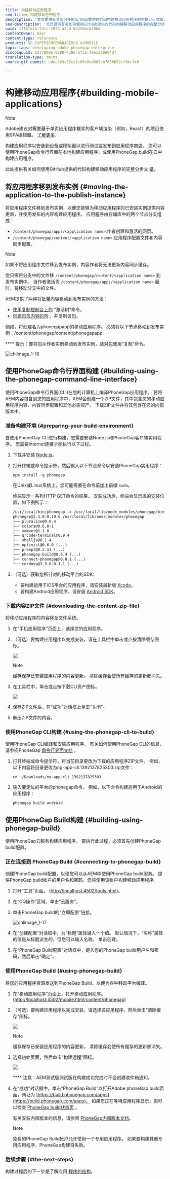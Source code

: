 ```yaml
---
title: 构建移动应用程序
seo-title: 构建移动应用程序
description: '本页提供有关如何使用GitHub提供的代码构建移动应用程序的完整分步文章，请参阅此处。构建应用程序以安装到设备或模拟器上以进行测试或发布到应用程序商店。 您可以使用PhoneGap命令行界面在本地构建应用程序，或使用PhoneGap build在云中构建应用程序。 '
seo-description: '本页提供有关如何使用GitHub提供的代码构建移动应用程序的完整分步文章，请参阅此处。构建应用程序以安装到设备或模拟器上以进行测试或发布到应用程序商店。 您可以使用PhoneGap命令行界面在本地构建应用程序，或使用PhoneGap build在云中构建应用程序。 '
uuid: 1ff6fe1a-24cc-4973-a2cd-8d356bc649b0
contentOwner: User
content-type: reference
products: SG_EXPERIENCEMANAGER/6.4/MOBILE
topic-tags: developing-adobe-phonegap-enterprise
discoiquuid: b2778086-8280-4306-bf3a-f6ec2a0e04df
translation-type: tm+mt
source-git-commit: cdec5b3c57ce1c80c0ed6b5cb7650b52cf9bc340

---
```



# 构建移动应用程序{#building-mobile-applications}

>[!NOTE]
>
>Adobe建议对需要基于单页应用程序框架的客户端渲染（例如，React）的项目使用SPA编辑器。 [了解更多](/help/sites-developing/spa-overview.md).

构建应用程序以安装到设备或模拟器以进行测试或发布到应用程序商店。 您可以使用PhoneGap命令行界面在本地构建应用程序，或使用PhoneGap build在云中构建应用程序。

此处提供有关如何使用GitHub提供的代码构建移动应用程序的完整分步文 [章](https://helpx.adobe.com/experience-manager/using/aem62_mobile.html)。

## 将应用程序移到发布实例 {#moving-the-application-to-the-publish-instance}

将应用程序文件移到发布实例，以便您能够为移动应用程序的已安装实例提供内容更新，并使用发布的内容构建应用程序。 应用程序由存储库中的两个节点分支组成：

* `/content/phonegap/apps/<application name>`:作者创建和激活的网页。
* `/content/phonegap/content/<application name>`:应用程序配置文件和内容同步配置。

>[!NOTE]
>
>如果不将应用程序文件移到发布实例，内容作者将无法更新内容同步缓存。

您只需将分支中的文件移 `/content/phonegap/content/<application name>` 到发布实例中。 当作者激活页 `/content/phonegap/apps/<application name>` 面时，将移动分支中的文件。

AEM提供了两种将批量内容移动到发布实例的方法：

* [使用复制控制台上的](/help/sites-authoring/publishing-pages.md) “激活树”命令。
* [创建包含内容的包](/help/sites-administering/package-manager.md) ，并复制该包。

例如，将创建名为phonegapapp的移动应用程序。 必须将以下节点移动到发布实例：/content/phonegap/content/phonegapapp.

**** 提示：要将包从作者实例移动到发布实例，请对包使用“复制”命令。

![chlimage_1-16](assets/chlimage_1-16.png)

## 使用PhoneGap命令行界面构建 {#building-using-the-phonegap-command-line-interface}

使用PhoneGap命令行界面(CLI)在您的计算机上编译PhoneGap应用程序。 要将AEM内容包含到您的应用程序中，AEM会创建一个ZIP文件，其中包含您的移动应用程序内容、内容同步配置和其他必需资产。 下载ZIP文件并将其包含在您的内部版本中。

### 准备构建环境 {#preparing-your-build-environment}

要使用PhoneGap CLI进行构建，您需要安装Node.js和PhoneGap客户端实用程序。 您需要Internet连接才能执行以下过程。

1. 下载并安装 [Node.js](https://nodejs.org/)。
1. 打开终端或命令提示符，然后输入以下节点命令以安装PhoneGap实用程序：

   ```shell
   npm install -g phonegap
   ```

   在Unix或Linux系统上，您可能需要在命令前加上前缀 `sudo`。

   终端显示一系列HTTP GET命令的结果。 安装成功后，终端会显示库的安装位置，如下例所示：

   ```xml
   /usr/local/bin/phonegap -> /usr/local/lib/node_modules/phonegap/bin/phonegap.js
   phonegap@3.3.0-0.19.6 /usr/local/lib/node_modules/phonegap
   ├── pluralize@0.0.4
   ├── colors@0.6.0-1
   ├── semver@1.1.0
   ├── qrcode-terminal@0.9.4
   ├── shelljs@0.1.4
   ├── optimist@0.6.0 (...)
   ├── prompt@0.2.11 (...)
   ├── phonegap-build@0.8.4 (...)
   ├── connect-phonegap@0.8.1 (...)
   └── cordova@3.3.0-0.1.1 (...)
   ```

1. （可选）获取您所针对的移动平台的SDK:

   * 要构建适用于iOS平台的应用程序，请安装最新版 [Xcode](https://developer.apple.com/xcode/)。
   * 要构建Android应用程序，请安装 [Android SDK](https://developer.android.com/)。

### 下载内容ZIP文件 {#downloading-the-content-zip-file}

将移动应用程序的内容移至文件系统。

1. 在“手机应用程序”页面上，选择您的应用程序。
1. （可选）要构建应用程序以完成安装，请在工具栏中单击或点按清除缓存图标。

   ![](do-not-localize/chlimage_1.png)

   >[!NOTE]
   >
   >缓存保存已安装应用程序的内容更新。 清除缓存会使所有缓存的更新都消失。

1. 在工具栏中，单击或点按下载CLI资产图标。

   ![](do-not-localize/chlimage_1-1.png)

1. 保存ZIP文件后，在“成功”对话框上单击“关闭”。
1. 解压ZIP文件的内容。

### 使用PhoneGap CLI构建 {#using-the-phonegap-cli-to-build}

使用PhoneGap CLI编译和安装应用程序。 有关如何使用PhoneGap CLI的信息，请参阅PhoneGap [命令行界面文档](https://docs.phonegap.com/en/3.0.0/guide_cli_index.md.html) 。

1. 打开终端或命令提示符，将当前目录更改为下载的应用程序ZIP文件。 例如，以下内容将目录更改为ng-app-cli.1392137825303.zip文件：

   ```shell
   cd ~/Downloads/ng-app-cli.1392137825303
   ```

1. 输入要定位的平台的phonegap命令。 例如，以下命令构建适用于Android的应用程序：

   ```shell
   phonegap build android
   ```

## 使用PhoneGap Build构建 {#building-using-phonegap-build}

使用PhoneGap云服务构建应用程序。 要执行此过程，必须首先创建PhoneGap build配置。

### 正在连接到 PhoneGap Build {#connecting-to-phonegap-build}

创建PhoneGap build配置，以便您可以从AEM中使用PhoneGap build服务。 提供PhoneGap build帐户的用户名和密码，您将使用该帐户构建移动应用程序。

1. 打开“工具”页面。 ([http://localhost:4502/tools.html](http://localhost:4502/tools.html))。
1. 在“CQ操作”区域，单击“云服务”。
1. 单击PhoneGap build的“立即配置”链接。

   ![chlimage_1-17](assets/chlimage_1-17.png)

1. 在“创建配置”对话框中，为“标题”属性键入一个值。 默认情况下，“名称”属性的值是从标题派生的，但您可以输入名称。 单击创建。
1. 在“PhoneGap Build配置”对话框中，键入您的PhoneGap build用户名和密码，然后单击“确定”。

### 使用PhoneGap Build {#using-phonegap-build}

将您的应用程序资源发送到PhoneGap Build，以便为各种移动平台编译。

1. 在“移动应用程序”页面上，打开移动应用程序。 ([http://localhost:4502/mobile.html/content/phonegap](http://localhost:4502/mobile.html/content/phonegap))
1. （可选）要构建应用程序以完成安装，请选择该应用程序，然后单击“清除缓存”图标。

   ![](do-not-localize/chlimage_1-2.png)

   >[!NOTE]
   >
   >缓存保存已安装应用程序的内容更新。 清除缓存会使所有缓存的更新都消失。

1. 选择初始页面，然后单击“构建远程”图标。

   ![](do-not-localize/chlimage_1-3.png)

   **** 注意：AEM测试版测试版在构建成功完成时不会创建收件箱通知。

1. 在“成功”对话框中，单击“PhoneGap Build”以打开Adobe phoneGap build页面，网址为 [https://build.phonegap.com/apps](https://build.phonegap.com/apps)。 如果您正在等待应用程序显示，则可以检查 [PhoneGap build状态页](https://status.build.phonegap.com/) 。

   有关安装内部版本的信息，请参阅 [PhoneGap内部版本文档](https://docs.build.phonegap.com/en_US/3.1.0/#googtrans%28en%29)。

   >[!NOTE]
   >
   >免费的PhoneGap Build帐户允许使用一个专用应用程序。 如果要构建其他专用应用程序，PhoneGap构建将失败。

### 后续步骤 {#the-next-steps}

构建过程后的下一步是了解应用 [程序的结构](/help/mobile/phonegap-structure-an-app.md)。
